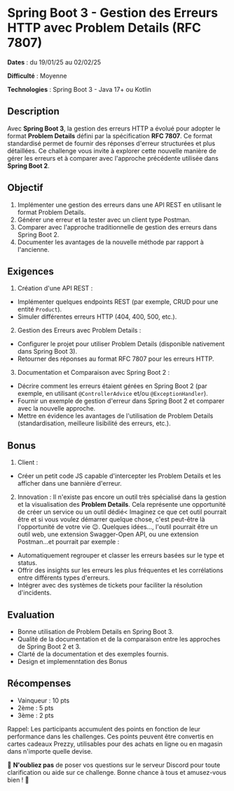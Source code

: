 # Spring Boot 3 - Gestion des Erreurs HTTP avec Problem Details (RFC 7807)

**Dates** : du 19/01/25 au 02/02/25

**Difficulté** :  Moyenne

**Technologies** : Spring Boot 3 - Java 17+ ou Kotlin

## Description

Avec **Spring Boot 3**, la gestion des erreurs HTTP a évolué pour adopter le format **Problem Details** défini par la spécification **RFC 7807**. Ce format standardisé permet de fournir des réponses d'erreur structurées et plus détaillées. Ce challenge vous invite à explorer cette nouvelle manière de gérer les erreurs et à comparer avec l'approche précédente utilisée dans **Spring Boot 2**.

## Objectif

1. Implémenter une gestion des erreurs dans une API REST en utilisant le format Problem Details.
2. Générer une erreur et la tester avec un client type Postman.
3. Comparer avec l'approche traditionnelle de gestion des erreurs dans Spring Boot 2.
4. Documenter les avantages de la nouvelle méthode par rapport à l'ancienne.

## Exigences

1. Création d'une API REST :
  - Implémenter quelques endpoints REST (par exemple, CRUD pour une entité `Product`).
  - Simuler différentes erreurs HTTP (404, 400, 500, etc.).
2. Gestion des Erreurs avec Problem Details :
  - Configurer le projet pour utiliser Problem Details (disponible nativement dans Spring Boot 3).
  - Retourner des réponses au format RFC 7807 pour les erreurs HTTP.
3. Documentation et Comparaison avec Spring Boot 2 :
  - Décrire comment les erreurs étaient gérées en Spring Boot 2 (par exemple, en utilisant `@ControllerAdvice` et/ou `@ExceptionHandler`).
  - Fournir un exemple de gestion d'erreur dans Spring Boot 2 et comparer avec la nouvelle approche.
  - Mettre en évidence les avantages de l'utilisation de Problem Details (standardisation, meilleure lisibilité des erreurs, etc.).

## Bonus

1. Client :
  - Créer un petit code JS capable d'intercepter les Problem Details et les afficher dans une bannière d'erreur.
2. Innovation : Il n'existe pas encore un outil très spécialisé dans la gestion et la visualisation des **Problem Details**. Cela représente une opportunité de créer un service ou un outil dédié< Imaginez ce que cet outil pourrait être et si vous voulez démarrer quelque chose, c'est peut-être là l'opportunité de votre vie 😉. Quelques idées..., l'outil pourrait être un outil web, une extension Swagger-Open API, ou une extension Postman...et pourrait par exemple :
  - Automatiquement regrouper et classer les erreurs basées sur le type et status.
  - Offrir des insights sur les erreurs les plus fréquentes et les corrélations entre différents types d'erreurs.
  - Intégrer avec des systèmes de tickets pour faciliter la résolution d'incidents.

## Evaluation
  
  - Bonne utilisation de Problem Details en Spring Boot 3.
  - Qualité de la documentation et de la comparaison entre les approches de Spring Boot 2 et 3.
  - Clarté de la documentation et des exemples fournis.
  - Design et implemenntation des Bonus

## Récompenses
- Vainqueur : 10 pts
- 2ème : 5 pts
- 3ème : 2 pts

Rappel: Les participants accumulent des points en fonction de leur performance dans les challenges. Ces points peuvent être convertis en cartes cadeaux Prezzy, utilisables pour des achats en ligne ou en magasin dans n'importe quelle devise.

💬 **N'oubliez pas** de poser vos questions sur le serveur Discord pour toute clarification ou aide sur ce challenge. Bonne chance à tous et amusez-vous bien ! 🎉

